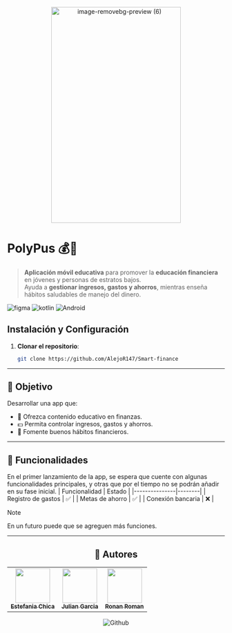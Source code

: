 <p align='center'>
 <a href='https://github.com/sponsors/alexandresanlim'>
<img width="300" height="500" alt="image-removebg-preview (6)" src="https://github.com/user-attachments/assets/2e374156-75a8-472f-ac77-569b8195ea6f" />



 </a>
</p>

# PolyPus 💰📱

> **Aplicación móvil educativa** para promover la **educación financiera** en jóvenes y personas de estratos bajos.  
> Ayuda a **gestionar ingresos, gastos y ahorros**, mientras enseña hábitos saludables de manejo del dinero.

![figma](https://img.shields.io/badge/Figma-F24E1E?style=for-the-badge&logo=figma&logoColor=white
)
![kotlin](https://img.shields.io/badge/Kotlin-B125EA?style=for-the-badge&logo=kotlin&logoColor=white)
![Android](https://img.shields.io/badge/Android-3DDC84?style=for-the-badge&logo=android&logoColor=white)

## Instalación y Configuración

1. **Clonar el repositorio**:
   
   ```bash
   git clone https://github.com/AlejoR147/Smart-finance

---

## 🎯 Objetivo
Desarrollar una app que:  
- 📖 Ofrezca contenido educativo en finanzas.  
- 💵 Permita controlar ingresos, gastos y ahorros.  
- 🌱 Fomente buenos hábitos financieros.  

---

## 🔩 Funcionalidades
En el primer lanzamiento de la app, se espera que cuente con algunas funcionalidades principales, y otras que por el tiempo no se podrán añadir en su fase inicial.
| Funcionalidad | Estado |
|---------------|--------|
| Registro de gastos | ✅ |
| Metas de ahorro    | ✅ |
| Conexión bancaria  | ❌ |
>[!Note]
>En un futuro puede que se agreguen más funciones.
---

<div align="center">
 
## 👥 Autores  

<!-- ALL-CONTRIBUTORS-LIST:START - Do not remove or modify this section -->
<table>
  <tr>
    <td align="center"><a href="https://github.com/tefa1234-t"><img src="https://avatars.githubusercontent.com/tefa1234-t" width="80px;" alt=""/><br /><sub><b>Estefania Chica</b></sub></a></td>
    <td align="center"><a href="https://github.com/Bananomggt"><img src="https://avatars.githubusercontent.com/Bananomggt" width="80px;" alt=""/><br /><sub><b>Julian Garcia</b></sub></a></td>
    <td align="center"><a href="https://github.com/AlejoR147"><img src="https://avatars.githubusercontent.com/AlejoR147" width="80px;" alt=""/><br /><sub><b>Ronan Roman</b></sub></a></td>
  </tr>
</table>
<!-- ALL-CONTRIBUTORS-LIST:END -->

 ![Github](https://img.shields.io/badge/GitHub-100000?style=for-the-badge&logo=github&logoColor=white)

</div>

 
